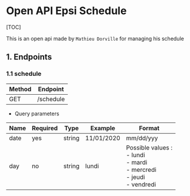 # Open API Epsi Schedule

[TOC]

This is an open api made by `Mathieu Dorville` for managing his schedule

## 1. Endpoints

### 1.1 schedule

| Method | Endpoint  |
| ------ | --------- |
| GET    | /schedule |

- Query parameters

| Name | Required | Type   | Example    | Format                                                       |
| ---- | -------- | ------ | ---------- | ------------------------------------------------------------ |
| date | yes      | string | 11/01/2020 | mm/dd/yyy                                                    |
| day  | no       | string | lundi      | Possible values :<br />- lundi<br />- mardi<br />- mercredi<br />- jeudi<br />- vendredi |